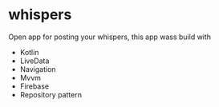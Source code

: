 # whispers

Open app for posting your whispers, this app wass build with
 - Kotlin
 - LiveData
 - Navigation
 - Mvvm
 - Firebase
 - Repository pattern
